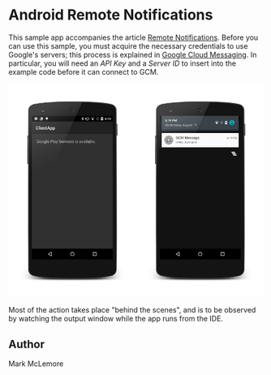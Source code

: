Android Remote Notifications
============================

This sample app accompanies the article 
[Remote Notifications](http://developer.xamarin.com/guides/cross-platform/application_fundamentals/notifications/android/remote_notifications_in_android/).
Before you can use this sample, you must acquire the necessary 
credentials to use Google's servers; this process is explained in 
[Google Cloud Messaging](http://developer.xamarin.com/guides/cross-platform/application_fundamentals/notifications/android/google-cloud-messaging). 
In particular, you will need an *API Key* and a *Server ID* to insert 
into the example code before it can connect to GCM. 
   
![](Screenshots/example-screens.png)

Most of the action takes place "behind the scenes", and is to be
observed by watching the output window while the app runs from
the IDE.

Author
------ 

Mark McLemore
